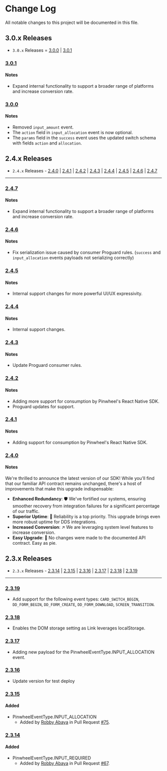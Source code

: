 # Change Log

All notable changes to this project will be documented in this file.

## 3.0.x Releases

- `3.0.x` Releases = [3.0.0](#300) | [3.0.1](#301)

### [3.0.1](https://github.com/underdog-tech/pinwheel-android-sdk/releases/tag/3.0.1)

#### Notes

- Expand internal functionality to support a broader range of platforms and increase conversion rate.

### [3.0.0](https://github.com/underdog-tech/pinwheel-android-sdk/releases/tag/3.0.0)

#### Notes

- Removed `input_amount` event.
- The `action` field in `input_allocation` event is now optional.
- The `params` field in the `success` event uses the updated switch schema with fields `action` and `allocation`.

## 2.4.x Releases

- `2.4.x` Releases - [2.4.0](#240) | [2.4.1](#241) | [2.4.2](#242) | [2.4.3](#243) | [2.4.4](#244) | [2.4.5](#245) | [2.4.6](#246) | [2.4.7](#247)

---
### [2.4.7](https://github.com/underdog-tech/pinwheel-android-sdk/releases/tag/2.4.7)

#### Notes

- Expand internal functionality to support a broader range of platforms and increase conversion rate.

### [2.4.6](https://github.com/underdog-tech/pinwheel-android-sdk/releases/tag/2.4.6)

#### Notes

- Fix serialization issue caused by consumer Proguard rules. (`success` and `input_allocation` events payloads not serializing correctly)

### [2.4.5](https://github.com/underdog-tech/pinwheel-android-sdk/releases/tag/2.4.5)

#### Notes

- Internal support changes for more powerful UI/UX expressivity.

### [2.4.4](https://github.com/underdog-tech/pinwheel-android-sdk/releases/tag/2.4.4)

#### Notes

- Internal support changes.

### [2.4.3](https://github.com/underdog-tech/pinwheel-android-sdk/releases/tag/2.4.3)

#### Notes

- Update Proguard consumer rules.

### [2.4.2](https://github.com/underdog-tech/pinwheel-android-sdk/releases/tag/2.4.2)

#### Notes

- Adding more support for consumption by Pinwheel's React Native SDK.
- Proguard updates for support.

### [2.4.1](https://github.com/underdog-tech/pinwheel-android-sdk/releases/tag/2.4.1)

#### Notes

- Adding support for consumption by Pinwheel's React Native SDK.

### [2.4.0](https://github.com/underdog-tech/pinwheel-android-sdk/releases/tag/2.4.0)

#### Notes

We're thrilled to announce the latest version of our SDK! While you'll find that our familiar API contract remains unchanged, there's a host of improvements that make this upgrade indispensable:

- **Enhanced Redundancy**: 🛡️ We've fortified our systems, ensuring smoother recovery from integration failures for a significant percentage of our traffic.
- **Superior Uptime**: 🦾 Reliability is a top priority. This upgrade brings even more robust uptime for DDS integrations.
- **Increased Conversion**: ↗️ We are leveraging system level features to increase conversion.
- **Easy Upgrade**: 🥧 No changes were made to the documented API contract. Easy as pie.

## 2.3.x Releases

- `2.3.x` Releases - [2.3.14](#2314) | [2.3.15](#2315) | [2.3.16](#2316) | [2.3.17](#2317) | [2.3.18](#2318) | [2.3.19](#2319)

---

### [2.3.19](https://github.com/underdog-tech/pinwheel-android-sdk/releases/tag/2.3.19)

- Add support for the following event types: `CARD_SWITCH_BEGIN`, `DD_FORM_BEGIN`, `DD_FORM_CREATE`, `DD_FORM_DOWNLOAD`, `SCREEN_TRANSITION`.

### [2.3.18](https://github.com/underdog-tech/pinwheel-android-sdk/releases/tag/2.3.18)

- Enables the DOM storage setting as Link leverages localStorage.

### [2.3.17](https://github.com/underdog-tech/pinwheel-android-sdk/releases/tag/2.3.17)

- Adding new payload for the PinwheelEventType.INPUT_ALLOCATION event.


### [2.3.16](https://github.com/underdog-tech/pinwheel-android-sdk/releases/tag/2.3.16)

- Update version for test deploy


### [2.3.15](https://github.com/underdog-tech/pinwheel-android-sdk/releases/tag/2.3.14)

#### Added

- PinwheelEventType.INPUT_ALLOCATION
  - Added by [Robby Abaya](https://github.com/rawbee) in Pull Request [#75](https://github.com/underdog-tech/pinwheel-android-sdk/pull/75).

### [2.3.14](https://github.com/underdog-tech/pinwheel-android-sdk/releases/tag/2.3.14)

#### Added

- PinwheelEventType.INPUT_REQUIRED
  - Added by [Robby Abaya](https://github.com/rawbee) in Pull Request [#67](https://github.com/underdog-tech/pinwheel-android-sdk/pull/67).
